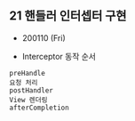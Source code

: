 
 
## 21 핸들러 인터셉터 구현

- 200110 (Fri)

- Interceptor 동작 순서

```
preHandle 
요청 처리
postHandler
View 렌더링
afterCompletion
```